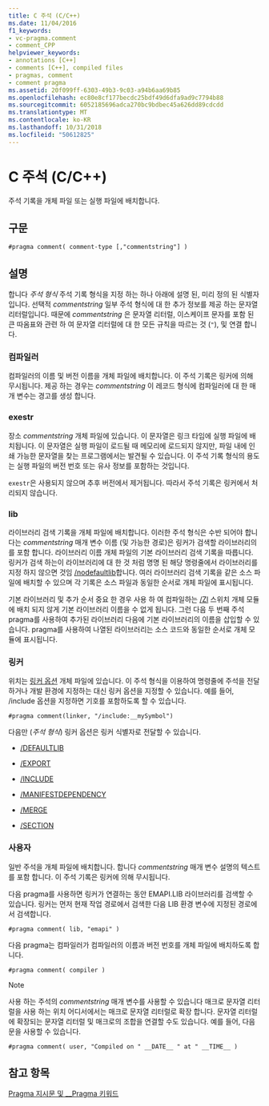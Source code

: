```yaml
---
title: C 주석 (C/C++)
ms.date: 11/04/2016
f1_keywords:
- vc-pragma.comment
- comment_CPP
helpviewer_keywords:
- annotations [C++]
- comments [C++], compiled files
- pragmas, comment
- comment pragma
ms.assetid: 20f099ff-6303-49b3-9c03-a94b6aa69b85
ms.openlocfilehash: ec80e8cf177becdc25bdf49d6dfa9ad9c7794b88
ms.sourcegitcommit: 6052185696adca270bc9bdbec45a626dd89cdcdd
ms.translationtype: MT
ms.contentlocale: ko-KR
ms.lasthandoff: 10/31/2018
ms.locfileid: "50612825"
---
```

# <a name="comment-cc"></a>C 주석 (C/C++)

주석 기록을 개체 파일 또는 실행 파일에 배치합니다.

## <a name="syntax"></a>구문

```
#pragma comment( comment-type [,"commentstring"] )
```

## <a name="remarks"></a>설명

합니다 *주석 형식* 주석 기록 형식을 지정 하는 하나 아래에 설명 된, 미리 정의 된 식별자입니다. 선택적 *commentstring* 일부 주석 형식에 대 한 추가 정보를 제공 하는 문자열 리터럴입니다. 때문에 *commentstring* 은 문자열 리터럴, 이스케이프 문자를 포함 된 큰 따옴표와 관련 하 여 문자열 리터럴에 대 한 모든 규칙을 따르는 것 (`"`), 및 연결 합니다.

### <a name="compiler"></a>컴파일러

컴파일러의 이름 및 버전 이름을 개체 파일에 배치합니다. 이 주석 기록은 링커에 의해 무시됩니다. 제공 하는 경우는 *commentstring* 이 레코드 형식에 컴파일러에 대 한 매개 변수는 경고를 생성 합니다.

### <a name="exestr"></a>exestr

장소 *commentstring* 개체 파일에 있습니다. 이 문자열은 링크 타임에 실행 파일에 배치됩니다. 이 문자열은 실행 파일이 로드될 때 메모리에 로드되지 않지만, 파일 내에 인쇄 가능한 문자열을 찾는 프로그램에서는 발견될 수 있습니다. 이 주석 기록 형식의 용도는 실행 파일의 버전 번호 또는 유사 정보를 포함하는 것입니다.

`exestr`은 사용되지 않으며 추후 버전에서 제거됩니다. 따라서 주석 기록은 링커에서 처리되지 않습니다.

### <a name="lib"></a>lib

라이브러리 검색 기록을 개체 파일에 배치합니다. 이러한 주석 형식은 수반 되어야 합니다는 *commentstring* 매개 변수 이름 (및 가능한 경로)은 링커가 검색할 라이브러리의를 포함 합니다. 라이브러리 이름 개체 파일의 기본 라이브러리 검색 기록을 따릅니다. 링커가 검색 하는이 라이브러리에 대 한 것 처럼 명명 된 해당 명령줄에서 라이브러리를 지정 하지 않으면 것임 [/nodefaultlib](../build/reference/nodefaultlib-ignore-libraries.md)합니다. 여러 라이브러리 검색 기록을 같은 소스 파일에 배치할 수 있으며 각 기록은 소스 파일과 동일한 순서로 개체 파일에 표시됩니다.

기본 라이브러리 및 추가 순서 중요 한 경우 사용 하 여 컴파일하는 [/Zl](../build/reference/zl-omit-default-library-name.md) 스위치 개체 모듈에 배치 되지 않게 기본 라이브러리 이름을 수 없게 됩니다. 그런 다음 두 번째 주석 pragma를 사용하여 추가된 라이브러리 다음에 기본 라이브러리의 이름을 삽입할 수 있습니다. pragma를 사용하여 나열된 라이브러리는 소스 코드와 동일한 순서로 개체 모듈에 표시됩니다.

### <a name="linker"></a>링커

위치는 [링커 옵션](../build/reference/linker-options.md) 개체 파일에 있습니다. 이 주석 형식을 이용하여 명령줄에 주석을 전달하거나 개발 환경에 지정하는 대신 링커 옵션을 지정할 수 있습니다. 예를 들어, /include 옵션을 지정하면 기호를 포함하도록 할 수 있습니다.

```
#pragma comment(linker, "/include:__mySymbol")
```

다음만 (*주석 형식*) 링커 옵션은 링커 식별자로 전달할 수 있습니다.

- [/DEFAULTLIB](../build/reference/defaultlib-specify-default-library.md)

- [/EXPORT](../build/reference/export-exports-a-function.md)

- [/INCLUDE](../build/reference/include-force-symbol-references.md)

- [/MANIFESTDEPENDENCY](../build/reference/manifestdependency-specify-manifest-dependencies.md)

- [/MERGE](../build/reference/merge-combine-sections.md)

- [/SECTION](../build/reference/section-specify-section-attributes.md)

### <a name="user"></a>사용자

일반 주석을 개체 파일에 배치합니다. 합니다 *commentstring* 매개 변수 설명의 텍스트를 포함 합니다. 이 주석 기록은 링커에 의해 무시됩니다.

다음 pragma를 사용하면 링커가 연결하는 동안 EMAPI.LIB 라이브러리를 검색할 수 있습니다. 링커는 먼저 현재 작업 경로에서 검색한 다음 LIB 환경 변수에 지정된 경로에서 검색합니다.

```
#pragma comment( lib, "emapi" )
```

다음 pragma는 컴파일러가 컴파일러의 이름과 버전 번호를 개체 파일에 배치하도록 합니다.

```
#pragma comment( compiler )
```

> [!NOTE]
> 사용 하는 주석의 *commentstring* 매개 변수를 사용할 수 있습니다 매크로 문자열 리터럴을 사용 하는 위치 어디서에서는 매크로 문자열 리터럴로 확장 합니다. 문자열 리터럴에 확장되는 문자열 리터럴 및 매크로의 조합을 연결할 수도 있습니다. 예를 들어, 다음 문을 사용할 수 있습니다.

```
#pragma comment( user, "Compiled on " __DATE__ " at " __TIME__ )
```

## <a name="see-also"></a>참고 항목

[Pragma 지시문 및 __Pragma 키워드](../preprocessor/pragma-directives-and-the-pragma-keyword.md)